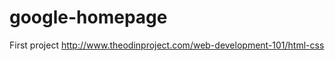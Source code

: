 google-homepage
===============

First project
http://www.theodinproject.com/web-development-101/html-css
